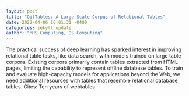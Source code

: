 ```yaml
--- 
layout: post 
title: "GitTables: A Large-Scale Corpus of Relational Tables" 
date: 2022-04-06 16:01:31 -0400 
categories: jekyll update 
author: "MHS Computing, DS Computing" 
--- 
```

The practical success of deep learning has sparked interest in improving relational table tasks, like data search, with models trained on large table corpora. Existing corpora primarily contain tables extracted from HTML pages, limiting the capability to represent offline database tables. To train and evaluate high-capacity models for applications beyond the Web, we need additional resources with tables that resemble relational database tables. Cites: Ten years of webtables